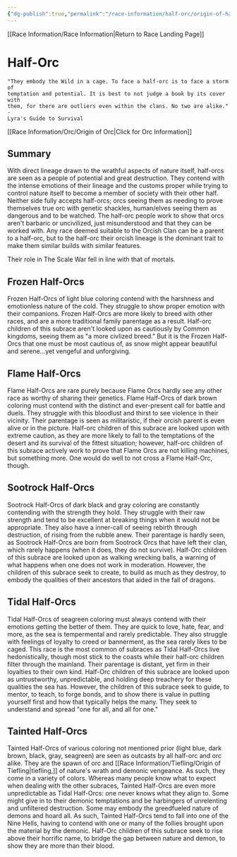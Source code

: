 ```yaml
---
{"dg-publish":true,"permalink":"/race-information/half-orc/origin-of-half-orc/","dgHomeLink":true,"dgPassFrontmatter":false}
---
```


[[Race Information/Race Information|Return to Race Landing Page]]
# Half-Orc
	"They embody the Wild in a cage. To face a half-orc is to face a storm of 
	temptation and potential. It is best to not judge a book by its cover with 
	them, for there are outliers even within the clans. No two are alike." - 
	Lyra's Guide to Survival

[[Race Information/Orc/Origin of Orc|Click for Orc Information]]
## Summary
With direct lineage drawn to the wrathful aspects of nature itself, half-orcs are seen as a people of potential and great destruction. They contend with the intense emotions of their lineage and the customs proper while trying to control nature itself to become a member of society with their other half. Neither side fully accepts half-orcs; orcs seeing them as needing to prove themselves true orc with genetic shackles, human/elves seeing them as dangerous and to be watched. The half-orc people work to show that orcs aren't barbaric or uncivilized, just misunderstood and that they can be worked with. Any race deemed suitable to the Orcish Clan can be a parent to a half-orc, but to the half-orc their orcish lineage is the dominant trait to make them similar builds with similar features. 

Their role in The Scale War fell in line with that of mortals.

## Frozen Half-Orcs
Frozen Half-Orcs of light blue coloring contend with the harshness and emotionless nature of the cold. They struggle to show proper emotion with their companions. Frozen Half-Orcs are more likely to breed with other races, and are a more traditional family parentage as a result. Half-orc children of this subrace aren't looked upon as cautiously by Common kingdoms, seeing them as "a more civlized breed." But it is the Frozen Half-Orcs that one must be most cautious of, as snow might appear beautiful and serene...yet vengeful and unforgiving. 

## Flame Half-Orcs
Flame Half-Orcs are rare purely because Flame Orcs hardly see any other race as worthy of sharing their genetics. Flame Half-Orcs of dark brown coloring must contend with the distinct and ever-present call for battle and duels. They struggle with this bloodlust and thirst to see violence in their vicinity. Their parentage is seen as militaristic, if their orcish parent is even alive or in the picture. Half-orc children of this subrace are looked upon with extreme caution, as they are more likely to fall to the temptations of the desert and its survival of the fittest situation; however, half-orc children of this subrace actively work to prove that Flame Orcs are not killing machines, but something more. One would do well to not cross a Flame Half-Orc, though. 

## Sootrock Half-Orcs
Sootrock Half-Orcs of dark black and gray coloring are constantly contending with the strength they hold. They struggle with their raw strength and tend to be excellent at breaking things when it would not be appropriate. They also have a inner-call of seeing rebirth through destruction, of rising from the rubble anew. Their parentage is hardly seen, as Sootrock Half-Orcs are born from Sootrock Orcs that have left their clan, which rarely happens (when it does, they do not survive). Half-Orc children of this subrace are looked upon as walking wrecking balls, a warning of what happens when one does not work in moderation. However, the children of this subrace seek to create, to build as much as they destroy, to embody the qualities of their ancestors that aided in the fall of dragons. 

## Tidal Half-Orcs
Tidal Half-Orcs of seagreen coloring must always contend with their emotions getting the better of them. They are quick to love, hate, fear, and more, as the sea is tempermental and rarely predictable. They also struggle with feelings of loyalty to creed or bannerment, as the sea rarely likes to be caged. This race is the most common of subraces as Tidal Half-Orcs live hedonistically, though most stick to the coasts while their half-orc children filter through the mainland. Their parentage is distant, yet firm in their loyalties to their own kind. Half-Orc children of this subrace are looked upon as untrustworthy, unpredictable, and holding deep treachery for these qualities the sea has. However, the children of this subrace seek to guide, to mentor, to teach, to forge bonds, and to show there is value in putting yourself first and how that typically helps the many. They seek to understand and spread "one for all, and all for one." 

## Tainted Half-Orcs
Tainted Half-Orcs of various coloring not mentioned prior (light blue, dark brown, black, gray, seagreen) are seen as outcasts by all half-orc and orc alike. They are the spawn of orc and [[Race Information/Tiefling/Origin of Tiefling|tiefling,]] of nature's wrath and demonic vengeance. As such, they come in a variety of colors. Whereas many people know what to expect when dealing with the other subraces, Tainted Half-Orcs are even more unpredictable as Tidal Half-Orcs: one never knows what they align to. Some might give in to their demonic temptations and be harbingers of unrelenting and unfiltered destruction. Some may embody the greedfueled nature of demons and hoard all. As such, Tainted Half-Orcs tend to fall into one of the Nine Hells, having to contend with one or many of the follies brought upon the material by the demonic. Half-Orc children of this subrace seek to rise above their horrific name, to bridge the gap between nature and demon, to show they are more than their blood. 